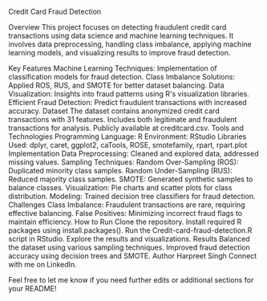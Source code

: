 Credit Card Fraud Detection

Overview
This project focuses on detecting fraudulent credit card transactions using data science and machine learning techniques. It involves data preprocessing, handling class imbalance, applying machine learning models, and visualizing results to improve fraud detection.

Key Features
Machine Learning Techniques: Implementation of classification models for fraud detection.
Class Imbalance Solutions: Applied ROS, RUS, and SMOTE for better dataset balancing.
Data Visualization: Insights into fraud patterns using R's visualization libraries.
Efficient Fraud Detection: Predict fraudulent transactions with increased accuracy.
Dataset
The dataset contains anonymized credit card transactions with 31 features.
Includes both legitimate and fraudulent transactions for analysis.
Publicly available at creditcard.csv.
Tools and Technologies
Programming Language: R
Environment: RStudio
Libraries Used: dplyr, caret, ggplot2, caTools, ROSE, smotefamily, rpart, rpart.plot
Implementation
Data Preprocessing: Cleaned and explored data, addressed missing values.
Sampling Techniques:
Random Over-Sampling (ROS): Duplicated minority class samples.
Random Under-Sampling (RUS): Reduced majority class samples.
SMOTE: Generated synthetic samples to balance classes.
Visualization: Pie charts and scatter plots for class distribution.
Modeling: Trained decision tree classifiers for fraud detection.
Challenges
Class Imbalance: Fraudulent transactions are rare, requiring effective balancing.
False Positives: Minimizing incorrect fraud flags to maintain efficiency.
How to Run
Clone the repository.
Install required R packages using install.packages().
Run the Credit-card-fraud-detection.R script in RStudio.
Explore the results and visualizations.
Results
Balanced the dataset using various sampling techniques.
Improved fraud detection accuracy using decision trees and SMOTE.
Author
Harpreet Singh
Connect with me on LinkedIn.

Feel free to let me know if you need further edits or additional sections for your README!
